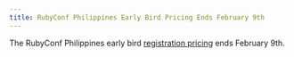 ```yaml
---
title: RubyConf Philippines Early Bird Pricing Ends February 9th
---
```


The RubyConf Philippines early bird [registration pricing][reg] ends February
9th.

[reg]: https://rubyconfph.wufoo.com/forms/rubyconf-philippines/
